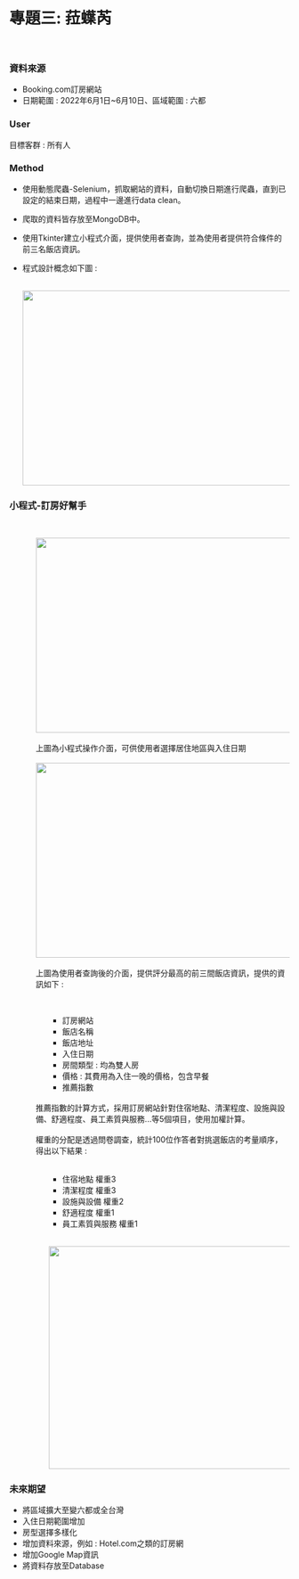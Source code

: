 # 專題三: 菈蠂芮

<br>
<h3>資料來源</h3>
<ul>
<li> Booking.com訂房網站</li>
<li>日期範圍 : 2022年6月1日~6月10日、區域範圍 : 六都<br></li>
</ul>

<h3>User</h3>
  <p>目標客群 : 所有人</p>

<h3>Method</h3>
<ul>
  <li><p>使用動態爬蟲-Selenium，抓取網站的資料，自動切換日期進行爬蟲，直到已設定的結束日期，過程中一邊進行data clean。</p></li>
  <li><p>爬取的資料皆存放至MongoDB中。</p></li>
  <li><p>使用Tkinter建立小程式介面，提供使用者查詢，並為使用者提供符合條件的前三名飯店資訊。</p></li>
  <li><p>程式設計概念如下圖 : </p></li>
  <br>
  <img src="https://imgur.com/D30UKii.png" width="675" height="350"/><br>
</ul>


<h3>小程式-訂房好幫手</h3>
<br>
<ul>
  <ol>
  <img src="https://imgur.com/DxHeyRV.png" width="675" height="350"/><br>
  <br>
   上圖為小程式操作介面，可供使用者選擇居住地區與入住日期<br>
  <br>
  <img src="https://imgur.com/YPd3Kg7.png" width="675" height="350"/><br>
  <br>
   上圖為使用者查詢後的介面，提供評分最高的前三間飯店資訊，提供的資訊如下 : <br>
   <ol>
   <br>
   <ul>
      <li>訂房網站<br></li>
      <li>飯店名稱<br></li>
      <li>飯店地址<br></li>
      <li>入住日期<br></li>
      <li>房間類型 : 均為雙人房<br></li>
      <li>價格 : 其費用為入住一晚的價格，包含早餐<br></li>
      <li>推薦指數<br></li><br>
   </ul>
   </ol>
   推薦指數的計算方式，採用訂房網站針對住宿地點、清潔程度、設施與設備、舒適程度、員工素質與服務...等5個項目，使用加權計算。<br>
   <br>
   權重的分配是透過問卷調查，統計100位作答者對挑選飯店的考量順序，得出以下結果 : <br><br>
   <ol>
   <ul>
      <li>住宿地點 權重3<br></li>
      <li>清潔程度 權重3<br></li>
      <li>設施與設備 權重2<br></li>
      <li>舒適程度 權重1<br></li>
      <li>員工素質與服務 權重1<br></li>
   </ul>
   </ol>
   <br/>
   <ol>
   <img src="https://imgur.com/yH1a3o0.png" width="600" height="400" /><br/>
   </ol>
   </ol>
</ul>

<h3>未來期望</h3>
   <ul>
      <li>將區域擴大至變六都或全台灣<br></li>
      <li>入住日期範圍增加<br></li>
      <li>房型選擇多樣化<br></li>
      <li>增加資料來源，例如 : Hotel.com之類的訂房網<br></li>
      <li>增加Google Map資訊<br></li>
      <li>將資料存放至Database<br></li>
   </ul>
